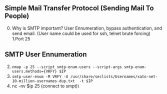 ## Simple Mail Transfer Protocol (Sending Mail To People)
0. Why is SMTP important? User Ennumeration, bypass authentication, and send email. (User name could be used for ssh, telnet brute forcing)\
1.Port 25
## SMTP User Ennumeration
2. `nmap -p 25 --script smtp-enum-users --script-args smtp-enum-users.methods={VRFY} $IP `
3. `smtp-user-enum -M VRFY -U /usr/share/seclists/Usernames/xato-net-10-million-usernames-dup.txt  -t $IP`
4. nc -nv $ip 25 (connect to smpt)\
